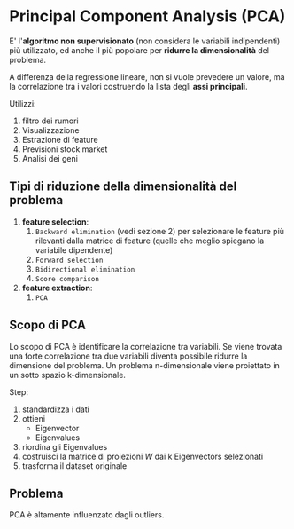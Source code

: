 # Principal Component Analysis (PCA)

E' l'**algoritmo non supervisionato** (non considera le variabili indipendenti) più utilizzato, ed anche il più popolare per **ridurre la dimensionalità** del problema.

A differenza della regressione lineare, non si vuole prevedere un valore, ma la correlazione tra i valori costruendo la lista degli **assi principali**.

Utilizzi:

1. filtro dei rumori
2. Visualizzazione
3. Estrazione di feature
4. Previsioni stock market
5. Analisi dei geni

## Tipi di riduzione della dimensionalità del problema

1. **feature selection**:
   1. `Backward elimination` (vedi sezione 2) per selezionare le feature più rilevanti dalla matrice di feature (quelle che meglio spiegano la variabile dipendente)
   2. `Forward selection`
   3. `Bidirectional elimination`
   4. `Score comparison`
2. **feature extraction**:
   1. `PCA`

## Scopo di PCA

Lo scopo di PCA è identificare la correlazione tra variabili. Se viene trovata una forte correlazione tra due variabili diventa possibile ridurre la dimensione del problema.
Un problema n-dimensionale viene proiettato in un sotto spazio k-dimensionale.

Step:

1. standardizza i dati
2. ottieni
   - Eigenvector
   - Eigenvalues
3. riordina gli Eigenvalues
4. costruisci la matrice di proiezioni $W$ dai k Eigenvectors selezionati
5. trasforma il dataset originale

## Problema

PCA è altamente influenzato dagli outliers.

